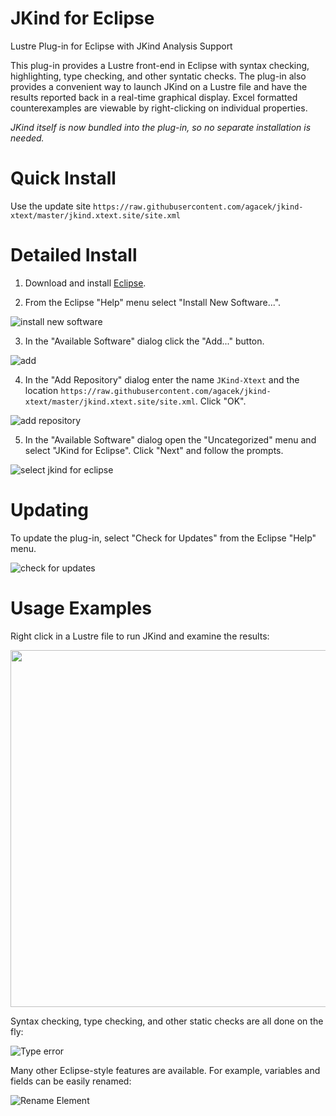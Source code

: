 JKind for Eclipse
=================
Lustre Plug-in for Eclipse with JKind Analysis Support

This plug-in provides a Lustre front-end in Eclipse with syntax checking, highlighting, type checking, and other syntatic checks. The plug-in also provides a convenient way to launch JKind on a Lustre file and have the results reported back in a real-time graphical display. Excel formatted counterexamples are viewable by right-clicking on individual properties.

*JKind itself is now bundled into the plug-in, so no separate installation is needed.*

Quick Install
=============
Use the update site `https://raw.githubusercontent.com/agacek/jkind-xtext/master/jkind.xtext.site/site.xml`

Detailed Install
================
1. Download and install [Eclipse](https://eclipse.org/downloads/).

2. From the Eclipse "Help" menu select "Install New Software...".

  ![install new software](http://i.imgur.com/sLyKo6R.png)

3. In the "Available Software" dialog click the "Add..." button.

  ![add](http://i.imgur.com/JHTnDEl.png)

4. In the "Add Repository" dialog enter the name `JKind-Xtext` and the location `https://raw.githubusercontent.com/agacek/jkind-xtext/master/jkind.xtext.site/site.xml`. Click "OK".

  ![add repository](http://i.imgur.com/W8yyc0B.png)

5. In the "Available Software" dialog open the "Uncategorized" menu and select "JKind for Eclipse". Click "Next" and follow the prompts.

  ![select jkind for eclipse](http://i.imgur.com/yY0h3rA.png)

Updating
========
To update the plug-in, select "Check for Updates" from the Eclipse "Help" menu.

  ![check for updates](http://i.imgur.com/cDTrRTP.png)

Usage Examples
==============
Right click in a Lustre file to run JKind and examine the results:

<img src="http://i.imgur.com/0imSag7.gif" width="508" height="571" />

Syntax checking, type checking, and other static checks are all done on the fly:

![Type error](http://i.imgur.com/b6CPr2g.png)

Many other Eclipse-style features are available. For example, variables and fields can be easily renamed:

![Rename Element](http://i.imgur.com/675KO39.gif)
